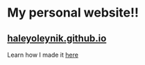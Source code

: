 # My personal website!! 

## [haleyoleynik.github.io](https://haleyoleynik.github.io/index.html)

Learn how I made it [here](https://haleyoleynik.github.io/info.html#How_I_built_this_website)
